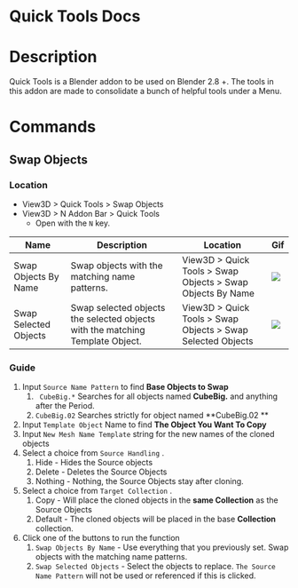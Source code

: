 # Quick Tools Docs

# Description

Quick Tools is a Blender addon to be used on Blender 2.8 +. The tools in this addon are made to consolidate a bunch of helpful tools under a Menu.



# Commands

## Swap Objects

### Location

- View3D > Quick Tools > Swap Objects
- View3D > N Addon Bar > Quick Tools
  - Open with the ```N``` key.

| Name                  | Description                                                  | Location                                                    | Gif                                                          |
| --------------------- | ------------------------------------------------------------ | ----------------------------------------------------------- | ------------------------------------------------------------ |
| Swap Objects By Name  | Swap objects with the matching name patterns.                | View3D > Quick Tools > Swap Objects > Swap Objects By Name  | ![](https://vltmediablog.ml/content/images/2020/12/201207-ARH-QuickToolsv031_SwapByName_01.gif) |
| Swap Selected Objects | Swap selected objects the selected objects with the matching Template Object. | View3D > Quick Tools > Swap Objects > Swap Selected Objects | ![](https://vltmediablog.ml/content/images/2020/12/201207-ARH-QuickToolsv031_SwapSelected_01.gif) |



### Guide

1. Input ```Source Name Pattern``` to find **Base Objects to Swap**
   1. ``` CubeBig.*``` Searches for all objects named **CubeBig.** and anything after the Period. 
   2. ```CubeBig.02``` Searches strictly for object named **CubeBig.02 **
2. Input ```Template Object``` Name to find **The Object You Want To Copy**
3. Input ```New Mesh Name Template```  string for the new names of the cloned objects
4. Select a choice from ```Source Handling``` .
   1. Hide - Hides the Source objects
   2. Delete - Deletes the Source Objects
   3. Nothing - Nothing, the Source Objects stay after cloning.
5. Select a choice from ```Target Collection``` .
   1. Copy - Will place the cloned objects in the **same Collection** as the Source Objects
   2. Default - The cloned objects will be placed in the base **Collection** collection.
6. Click one of the buttons to run the function
   1. ```Swap Objects By Name``` - Use everything that you previously set. Swap objects with the matching name patterns.
   2. ```Swap Selected Objects``` - Select the objects to replace. ```The Source Name Pattern``` will not be used or referenced if this is clicked.

